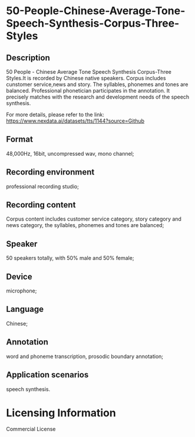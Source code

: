# 50-People-Chinese-Average-Tone-Speech-Synthesis-Corpus-Three-Styles


## Description
50 People - Chinese Average Tone Speech Synthesis Corpus-Three Styles.It is recorded by Chinese native speakers. Corpus includes cunstomer service,news and story. The syllables, phonemes and tones are balanced. Professional phonetician participates in the annotation. It precisely matches with the research and development needs of the speech synthesis.

For more details, please refer to the link: https://www.nexdata.ai/datasets/tts/1144?source=Github


## Format
48,000Hz, 16bit, uncompressed wav, mono channel;

## Recording environment
professional recording studio;

## Recording content
Corpus content includes customer service category, story category and news category, the syllables, phonemes and tones are balanced;

## Speaker
50 speakers totally, with 50% male and 50% female;

## Device
microphone;

## Language
Chinese;

## Annotation
word and phoneme transcription, prosodic boundary annotation;

## Application scenarios
speech synthesis.

# Licensing Information
Commercial License
